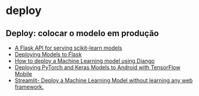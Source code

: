 # deploy

## Deploy: colocar o modelo em produção

* [A Flask API for serving scikit-learn models](https://towardsdatascience.com/a-flask-api-for-serving-scikit-learn-models-c8bcdaa41daa)
* [Deploying Models to Flask](https://towardsdatascience.com/deploying-models-to-flask-fb62155ca2c4)
* [How to deploy a Machine Learning model using Django](https://medium.com/saarthi-ai/deploying-a-machine-learning-model-using-django-part-1-6c7de05c8d7?source=bookmarks---------2-----------------------)
* [Deploying PyTorch and Keras Models to Android with TensorFlow Mobile](https://heartbeat.fritz.ai/deploying-pytorch-and-keras-models-to-android-with-tensorflow-mobile-a16a1fb83f2)
* [Streamlit- Deploy a Machine Learning Model without learning any web framework.](https://towardsdatascience.com/streamlit-deploy-a-machine-learning-model-without-learning-any-web-framework-e8fb86079c61)

[  
](https://towardsdatascience.com/@shivambhirudpr?source=post_page-----e8fb86079c61----------------------)

[  
](https://heartbeat.fritz.ai/@johnolafenwa?source=post_page-----a16a1fb83f2----------------------)

